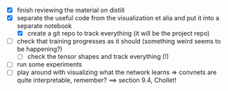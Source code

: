 - [x] finish reviewing the material on distill
- [x] separate the useful code from the visualization et alia and put it into a separate notebook
  - [x] create a git repo to track everything (it will be the project repo)
- [ ] check that training progresses as it should (something weird seems to be happening?)
  - [ ] check the tensor shapes and track everything (!)
- [ ] run some experiments
- [ ] play around with visualizing what the network learns => convnets are quite interpretable, remember? ==> section 9.4, Chollet!
